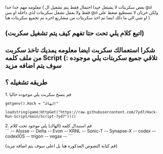 معلومه مهم جدا جدا ( بعض سكربتات لا يشتغل جيدا احتمال فقط يتم تشغيل ال gui فقط ولا يعمل تشغل سكربتات لذي داخله او بس gui ولكن خربان لا تستطيع ضغط علي او شي الى ما ذلك ايضا تم اخذ سكربتات من مشاريع اخره تم تجميع سكربتات هنا )
## <summary> (اتبع كلام يلي تحت حتا تفهم كيف يتم تشغيل سكربت) </summary>

شكرا استعمالك سكربت ايضا معلومه يمديك تاخذ سكربت من ملف كلمه Script تلاقي جميع سكربتات يلي موجوده :) سوف يتم اضافه مزيد
--
 ## طريقه تشغيله ؟
 <summary> 1. قم بنسخ سكربت يلي موجوده حاليا </summary>

 ```
getgenv().Hack = "الهاك"

loadstring(game:HttpGet("https://raw.githubusercontent.com/7yd7/Hack-Run-Script/main/Script-7yd7"))()
 ```

 <summary> 2. قم استبدال كلمه (الهاك) يلي موجود تحت كلام </summary>
```
--
Alysse
--
Delta
--
Evon
--
KRNL
--
Sonic-T
--
Synapse-X
--
codex
--
codexIOS
--
trigon
--
vegax
--
```

(قم كتابه النصوص المذكوره هنا بل اعلى سوف يتم اضافه مزيد)
